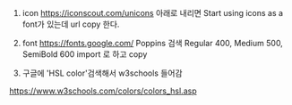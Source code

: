 
1. icon
https://iconscout.com/unicons 
아래로 내리면 Start using icons as a font가 있는데 url copy 한다.


2. font
https://fonts.google.com/
Poppins 검색
Regular 400, Medium 500, SemiBold 600
import 로 하고 copy


3. 구글에 'HSL color'검색해서 w3schools 들어감

https://www.w3schools.com/colors/colors_hsl.asp